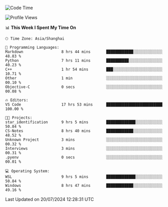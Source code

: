 <!--START_SECTION:waka-->
![Code Time](http://img.shields.io/badge/Code%20Time-1%2C861%20hrs%2028%20mins-blue)

![Profile Views](http://img.shields.io/badge/Profile%20Views-2-blue)

📊 **This Week I Spent My Time On** 

```text
🕑︎ Time Zone: Asia/Shanghai

💬 Programming Languages: 
Markdown                 8 hrs 44 mins       ████████████░░░░░░░░░░░░░   48.83 % 
Python                   7 hrs 11 mins       ██████████░░░░░░░░░░░░░░░   40.23 % 
C++                      1 hr 54 mins        ███░░░░░░░░░░░░░░░░░░░░░░   10.71 % 
Other                    1 min               ░░░░░░░░░░░░░░░░░░░░░░░░░   00.10 % 
Objective-C              0 secs              ░░░░░░░░░░░░░░░░░░░░░░░░░   00.08 % 

🔥 Editors: 
VS Code                  17 hrs 53 mins      █████████████████████████   100.00 % 

🐱‍💻 Projects: 
star_identification      9 hrs 5 mins        █████████████░░░░░░░░░░░░   50.84 % 
CS-Notes                 8 hrs 40 mins       ████████████░░░░░░░░░░░░░   48.52 % 
Unknown Project          3 mins              ░░░░░░░░░░░░░░░░░░░░░░░░░   00.32 % 
Interviews               3 mins              ░░░░░░░░░░░░░░░░░░░░░░░░░   00.31 % 
.pyenv                   0 secs              ░░░░░░░░░░░░░░░░░░░░░░░░░   00.01 % 

💻 Operating System: 
WSL                      9 hrs 5 mins        █████████████░░░░░░░░░░░░   50.84 % 
Windows                  8 hrs 47 mins       ████████████░░░░░░░░░░░░░   49.16 % 
```


 Last Updated on 20/07/2024 12:28:31 UTC
<!--END_SECTION:waka-->